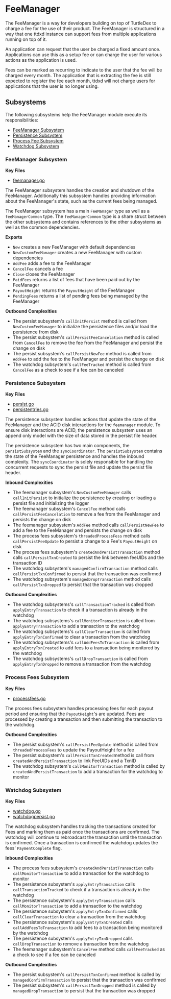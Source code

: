 # FeeManager
The FeeManager is a way for developers building on top of TurtleDex to charge a fee
for the use of their product. The FeeManager is structured in a way that one
ttdxd instance can support fees from multiple applications running on top of it.

An application can request that the user be charged a fixed amount once.
Applications can use this as a setup fee or can charge the user for various
actions as the application is used.

Fees can be marked as recurring to indicate to the user that the fee will be
charged every month. The application that is extracting the fee is still
expected to register the fee each month, ttdxd will not charge users for
applications that the user is no longer using.

## Subsystems
The following subsystems help the FeeManager module execute its
responsibilities:
 - [FeeManager Subsystem](#feemanager-subsystem)
 - [Persistence Subsystem](#persistence-subsystem)
 - [Process Fee Subsystem](#process-fee-subsystem)
 - [Watchdog Subsystem](#watchdog-subsystem)

### FeeManager Subsystem
**Key Files**
- [feemanager.go](./feemanager.go)

The FeeManager subsystem handles the creation and shutdown of the FeeManager.
Additionally this subsystem handles  providing information about the
FeeManager's state, such as the current fees being managed.

The FeeManager subsystem has a main `FeeManager` type as well as a
`feeManagerCommon` type. The `feeManagerCommon` type is a share struct between
the other subsystems and contains references to the other subsystems as well as
the common dependencies.

**Exports**
  - `New` creates a new FeeManager with default dependencies
  - `NewCustomFeeManager` creates a new FeeManager with custom dependencies
  - `AddFee` adds a fee to the FeeManager
  - `CancelFee` cancels a fee 
  - `Close` closes the FeeManager
  - `PaidFees` returns a list of fees that have been paid out by the FeeManager
  - `PayoutHeight` returns the `PayoutHeight` of the FeeManager 
  - `PendingFees` returns a list of pending fees being managed by the FeeManager

**Outbound Complexities**
  - The persist subsystem's `callInitPersist` method is called from
    `NewCustomFeeManager` to initialize the persistence files and/or load the
    persistence from disk
  - The persist subsystem's `callPersistFeeCancelation` method is called from
    `CancelFee` to remove the fee from the FeeManager and persist the change on
    disk
  - The persist subsystem's `callPersistNewFee` method is called from `AddFee`
    to add the fee to the FeeManager and persist the change on disk
  - The watchdog subsystem's `callFeeTracked` method is called from `CancelFee`
    as a check to see if a fee can be canceled

### Persistence Subsystem
**Key Files**
- [persist.go](./persist.go)
- [persistentries.go](./persistentries.go)

The persistence subsystem handles actions that update the state of the
FeeManager and the ACID disk interactions for the `feemanager` module. To ensure
disk interactions are ACID, the persistence subsystem uses an append only model
with the size of data stored in the persist file header.

The persistence subsystem has two main components, the `persistSubsystem` and
the `syncCoordinator`. The `persistSubsystem` contains the state of the
FeeManager persistence and handles the inbound complexity. The `syncCoordinator`
is solely responsible for handling the concurrent requests to sync the persist
file and update the persist file header.

**Inbound Complexities**
  - The feemanager subsystem's `NewCustomFeeManager` calls `callInitPersist` to
    initialize the persistence by creating or loading a persist file and
    initializing the logger
  - The feemanager subsystem's `CancelFee` method calls
    `callPersistFeeCancelation` to remove a fee from the FeeManager and persists
    the change on disk
  - The feemanager subsystem's `AddFee` method calls `callPersistNewFee` to add
    a fee to the FeeManager and persists the change on disk
  - The process fees subsystem's `threadedProcessFess` method calls
    `callPersistFeeUpdate` to persist a change to a Fee's `PayoutHeight` on disk
  - The process fees subsystem's `createdAndPersistTransaction` method calls
    `callPersistTxnCreated` to persist the link between feeUIDs and the
    transaction ID
  - The watchdog subsystem's `managedConfirmTransaction` method calls
    `callPersistTxnConfirmed` to persist that the transaction was confirmed
  - The watchdog subsystem's `managedDropTransaction` method calls
    `callPersistTxnDropped` to persist that the transaction was dropped

**Outbound Complexities**
 - The watchdog subsystems's `callTransactionTracked` is called from
   `applyEntryTransaction` to check if a transaction is already in the watchdog
 - The watchdog subsystems's `callMonitorTransaction` is called from
   `applyEntryTransaction` to add a transaction to the watchdog
 - The watchdog subsystems's `callClearTransaction` is called from
   `applyEntryTxnConfirmed` to clear a transaction from the watchdog
 - The watchdog subsystems's `callAddFeesToTransaction` is called from
   `applyEntryTxnCreated` to add fees to a transaction being monitored by the
   watchdog
 - The watchdog subsystems's `callDropTransaction` is called from
   `applyEntryTxnDropped` to remove a transaction from the watchdog


### Process Fees Subsystem
**Key Files**
- [processfees.go](./processfees.go)

The process fees subsystem handles processing fees for each payout period and
ensuring that the `PayoutHeight`'s are updated. Fees are processed by creating a
transaction and then submitting the transaction to the watchdog.

**Outbound Complexities**
 - The persist subsystem's `callPersistFeeUpdate` method is called from
   `threadedProcessFees` to update the PayoutHeight for a fee
 - The persist subsystem's `callPersistTxnCreated`method is call from
   `createdAndPersistTransaction` to link FeeUIDs and a TxnID
 - The watchdog subsystem's `callMonitorTransaction` method is called by
    `createdAndPersistTransaction` to add a transaction for the watchdog to
   monitor

### Watchdog Subsystem
**Key Files**
- [watchdog.go](./watchdog.go)
- [watchdogpersist.go](./watchdogpersist.go)

The watchdog subsystem handles tracking the transactions created for Fees and
marking them as paid once the transactions are confirmed. The watchdog will
continue to rebroadcast the transaction until the transaction is confirmed.
Once a transaction is confirmed the watchdog updates the fees' `PaymentComplete`
flag.

**Inbound Complexities**
 - The process fees subsystem's `createdAndPersistTransaction` calls
   `callMonitorTransaction` to add a transaction for the watchdog to monitor
 - The persistence subsystem's `applyEntryTransaction` calls
   `callTransactionTracked` to check if a transaction is already in the watchdog
 - The persistence subsystem's `applyEntryTransaction` calls
   `callMonitorTransaction` to add a transaction to the watchdog
 - The persistence subsystem's `applyEntryTxnConfirmed` calls
   `callClearTransaction` to clear a transaction from the watchdog
 - The persistence subsystem's `applyEntryTxnCreated` calls
   `callAddFeesToTransaction` to add fees to a transaction being monitored by
   the watchdog 
 - The persistence subsystem's `applyEntryTxnDropped` calls
   `callDropTransaction` to remove a transaction from the watchdog 
 - The feemanager subsystem's `CancelFee` method calls `callFeeTracked` as
   a check to see if a fee can be canceled

**Outbound Complexities**
  - The persist subsystem's `callPersistTxnConfirmed` method is called by
    `managedConfirmTransaction` to persist that the transaction was confirmed
  - The persist subsystem's `callPersistTxnDropped` method is called by
    `managedDropTransaction` to persist that the transaction was dropped
